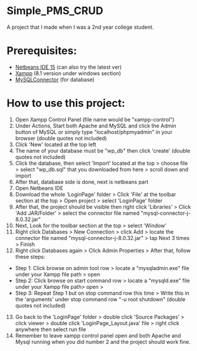 # Simple_PMS_CRUD

A project that I made when I was a 2nd year college student.


# Prerequisites:
- [Netbeans IDE 15](https://netbeans.apache.org/download/nb15/index.html) (can also try the latest ver)
- [Xampp](https://www.apachefriends.org/download.html) (8.1 version under windows section)
- [MySQLConnector](https://dev.mysql.com/downloads/file/?id=515796) (for database)

# How to use this project:
1. Open Xampp Control Panel (file name would be "xampp-control")
2. Under Actions, Start both Apache and MySQL and click the Admin button of MySQL or simply type "localhost/phpmyadmin" in your browser (double quotes not included)
3. Click 'New' located at the top left
4. The name of your database must be "wp_db" then click 'create' (double quotes not included)
5. Click the database, then select 'Import' located at the top > choose file > select "wp_db.sql" that you downloaded from here > scroll down and import
6. After that, database side is done, next is netbeans part
7. Open Netbeans IDE
8. Download the whole 'LoginPage' folder > Click 'File' at the toolbar section at the top > Open project > select 'LoginPage' folder
9. After that, the project should be visible then right click 'Libraries' > Click 'Add JAR/Folder' > select the connector file named "mysql-connector-j-8.0.32.jar" 
10. Next, Look for the toolbar section at the top > select 'Window'
11. Right click Databases > New Connection > click Add > locate the connector file named "mysql-connector-j-8.0.32.jar" > tap Next 3 times > Finish
12. Right click Databases again > Click Admin Properties > After that, follow these steps: 
- Step 1:
Click browse on admin tool row > locate a "mysqladmin.exe" file under your Xampp file path > open
- Step 2:
Click browse on start command row > locate a "mysqld.exe" file under your Xampp file path> open >
- Step 3:
Repeat Step 1 but on stop command row this time > Write this in the 'arguments' under stop command row "-u root shutdown" (double quotes not included)
13. Go back to the 'LoginPage' folder > double click 'Source Packages' > click viewer > double click 'LoginPage_Layout.java' file > right click anywhere then select run file
14. Remember to leave xampp control panel open and both Apache and Mysql running when you did number 2 and the project should work fine.
